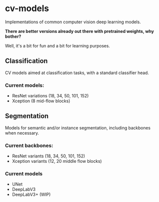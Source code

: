 # cv-models
Implementations of common computer vision deep learning models.


**There are better versions already out there with pretrained weights, why bother?**

Well, it's a bit for fun and a bit for learning purposes.


## Classification
CV models aimed at classification tasks, with a standard classifier head.

### Current models:
- ResNet variations (18, 34, 50, 101, 152)
- Xception (8 mid-flow blocks)

## Segmentation
Models for semantic and/or instance segmentation, including backbones when necessary.

### Current backbones:
- ResNet variants (18, 34, 50, 101, 152)
- Xception variants (12, 20 middle flow blocks)

### Current models
- UNet
- DeepLabV3
- DeepLabV3+ (WIP)
